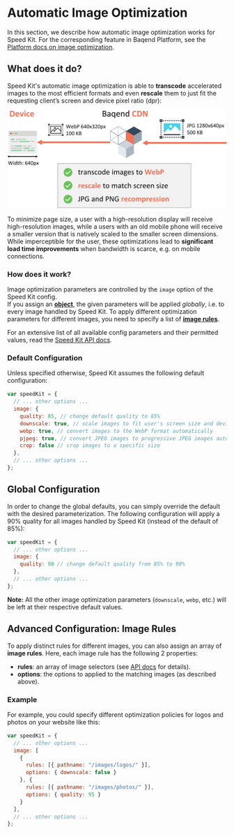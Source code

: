 # Automatic Image Optimization

In this section, we describe how automatic image optimization works for Speed Kit. 
For the corresponding feature in Baqend Platform, see the [Platform docs on image optimization](../../image-optimization/).


## What does it do?

Speed Kit's automatic image optimization is able to **transcode** accelerated images to the most efficient formats and even **rescale** them to just fit the requesting client’s screen and device pixel ratio (dpr): 

![Baqend optimizes your images automatically and on-the-fly.](image-optimization-speed-kit.png)

To minimize page size, a user with a high-resolution display will receive high-resolution images, while a users with an old mobile phone will receive a smaller version that is natively scaled to the smaller screen dimensions. 
While imperceptible for the user, these optimizations lead to **significant load time improvements** when bandwidth is scarce, e.g. on mobile connections.

### How does it work? 

Image optimization parameters are controlled by the `image` option of the Speed Kit config.  
If you assign an [**object**](#global-configuration), the given parameters will be applied *globally*, i.e. to every image handled by Speed Kit. 
To apply different optimization parameters for different images, you need to specify a list of [**image rules**](#advanced-configuration-image-rules). 

For an extensive list of all available config parameters and their permitted values, read the [Speed Kit API docs](../api/#ImageOptions). 

### Default Configuration
Unless specified otherwise, Speed Kit assumes the following default configuration:

```js
var speedKit = {
  // ... other options ...
  image: {
    quality: 85, // change default quality to 85% 
    downscale: true, // scale images to fit user's screen size and device pixel ratio (dpr)
    webp: true, // convert images to the WebP format automatically
    pjpeg: true, // convert JPEG images to progressive JPEG images automatically
    crop: false // crop images to a specific size
  },
  // ... other options ...
};
```

## Global Configuration

In order to change the global defaults, you can simply override the default with the desired parameterization. 
The following configuration will apply a 90% quality for all images handled by Speed Kit (instead of the default of 85%):

```js
var speedKit = {
  // ... other options ...
  image: {
    quality: 90 // change default quality from 85% to 90%
  },
  // ... other options ...
};
```

**Note:** All the other image optimization parameters (`downscale`, `webp`, etc.) will be left at their respective default values. 

## Advanced Configuration: Image Rules

To apply distinct rules for different images, you can also assign an array of **image rules**. 
Here, each image rule has the following 2 properties: 

- **rules**: an array of image selectors (see [API docs](../api/#ImageRule) for details).
- **options**: the options to applied to the matching images (as described above).


### Example

For example, you could specify different optimization policies for logos and photos on your website like this:

```js
var speedKit = {
  // ... other options ...
  image: [
    {
      rules: [{ pathname: "/images/logos/" }],
      options: { downscale: false }
    }, {
      rules: [{ pathname: "/images/photos/" }],
      options: { quality: 95 }
    }
  ],
  // ... other options ...
};
```


